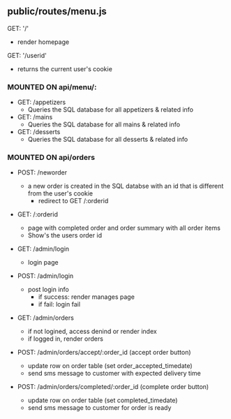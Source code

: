 ## public/routes/menu.js

GET: '/'
- render homepage

GET: '/userid'
- returns the current user's cookie


### MOUNTED ON api/menu/:

- GET: /appetizers
  - Queries the SQL database for all appetizers & related info 
- GET: /mains
  - Queries the SQL database for all mains & related info
- GET: /desserts
  - Queries the SQL database for all desserts & related info

### MOUNTED ON api/orders

- POST: /neworder
  - a new order is created in the SQL databse with an id that is different from the user's cookie 
    - redirect to GET /:orderid

- GET: /:orderid
  - page with completed order and order summary with all order items
  - Show's the users order id


- GET: /admin/login
  - login page

- POST: /admin/login
  - post login info
    - if success: render manages page
    - if fail: login fail

- GET: /admin/orders
  - if not logined, access denind or render index
  - if logged in, render orders 

- POST: /admin/orders/accept/:order_id (accept order button)
  - update row on order table (set order_accepted_timedate)
  - send sms message to customer with expected delivery time

- POST: /admin/orders/completed/:order_id (complete order button)
  - update row on order table (set completed_timedate)
  - send sms message to customer for order is ready
